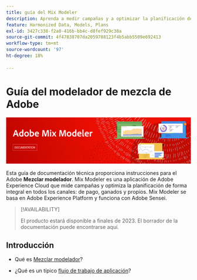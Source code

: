 ```yaml
---
title: guía del Mix Modeler
description: Aprenda a medir campañas y a optimizar la planificación de forma integral en todos los canales con Mix Modeler.
feature: Harmonized Data, Models, Plans
exl-id: 3427c338-f2a0-416b-bb4c-d8fef929c38a
source-git-commit: 4f47838707da2059788123f4b5abb5509e692413
workflow-type: tm+mt
source-wordcount: '97'
ht-degree: 18%

---
```


# Guía del modelador de mezcla de Adobe

![Titular](assets/mix-modeler-banner.png)

Esta guía de documentación técnica proporciona instrucciones para el Adobe **Mezclar modelador**. Mix Modeler es una aplicación de Adobe Experience Cloud que mide campañas y optimiza la planificación de forma integral en todos los canales: de pago, ganados y propios. Mix Modeler se basa en Adobe Experience Platform y funciona con Adobe Sensei.

>[!AVAILABILITY]
>
>El producto estará disponible a finales de 2023. El borrador de la documentación puede encontrarse aquí.

## Introducción

* Qué es [Mezclar modelador](get-started/about.md)?

* ¿Qué es un típico [flujo de trabajo de aplicación](get-started/workflow.md)?
